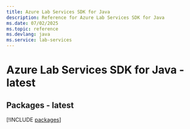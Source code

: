 ```yaml
---
title: Azure Lab Services SDK for Java
description: Reference for Azure Lab Services SDK for Java
ms.date: 07/02/2025
ms.topic: reference
ms.devlang: java
ms.service: lab-services
---
```

# Azure Lab Services SDK for Java - latest
## Packages - latest
[!INCLUDE [packages](lab-services-index.md)]